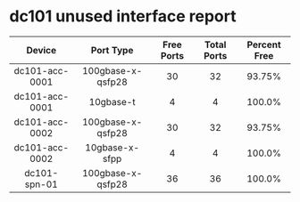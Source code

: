 # dc101 unused interface report

 | Device | Port Type | Free Ports | Total Ports | Percent Free |
|:---:|:---:|:---:|:---:|:---:|
 | dc101-acc-0001 | 100gbase-x-qsfp28 | 30 | 32 | 93.75% |
 | dc101-acc-0001 | 10gbase-t | 4 | 4 | 100.0% |
 | dc101-acc-0002 | 100gbase-x-qsfp28 | 30 | 32 | 93.75% |
 | dc101-acc-0002 | 10gbase-x-sfpp | 4 | 4 | 100.0% |
 | dc101-spn-01 | 100gbase-x-qsfp28 | 36 | 36 | 100.0% |